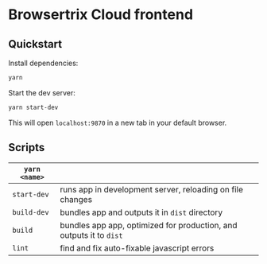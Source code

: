 # Browsertrix Cloud frontend

## Quickstart

Install dependencies:

```sh
yarn
```

Start the dev server:

```sh
yarn start-dev
```

This will open `localhost:9870` in a new tab in your default browser.

## Scripts

| `yarn <name>` |                                                                     |
| ------------- | ------------------------------------------------------------------- |
| `start-dev`   | runs app in development server, reloading on file changes           |
| `build-dev`   | bundles app and outputs it in `dist` directory                      |
| `build`       | bundles app app, optimized for production, and outputs it to `dist` |
| `lint`        | find and fix auto-fixable javascript errors                         |
